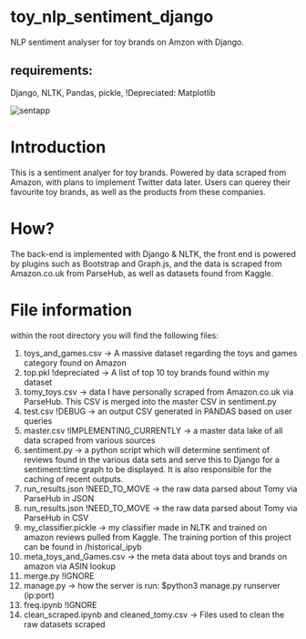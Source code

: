 # toy_nlp_sentiment_django
NLP sentiment analyser for toy brands on Amzon with Django.

## requirements:
Django,
NLTK,
Pandas,
pickle,
!Depreciated: Matplotlib

![sentapp](https://user-images.githubusercontent.com/82896854/184564366-d66e1de8-50ed-4a10-98b4-fe692ca8f1dd.png)

# Introduction
This is a sentiment analyer for toy brands. Powered by data scraped from Amazon, with plans to implement Twitter data later.
Users can querey their favourite toy brands, as well as the products from these companies.

# How?
The back-end is implemented with Django & NLTK, the front end is powered by plugins such as Bootstrap and Graph.js, and the data is scraped from Amazon.co.uk from ParseHub, as well as datasets found from Kaggle. 

# File information
within the root directory you will find the following files:
1. toys_and_games.csv -> A massive dataset regarding the toys and games category found on Amazon
2. top.pkl !depreciated -> A list of top 10 toy brands found within my dataset
3. tomy_toys.csv -> data I have personally scraped from Amazon.co.uk via ParseHub. This CSV is merged into the master CSV in sentiment.py
4. test.csv !DEBUG -> an output CSV generated in PANDAS based on user queries
5. master.csv !IMPLEMENTING_CURRENTLY -> a master data lake of all data scraped from various sources
6. sentiment.py -> a python script which will determine sentiment of reviews found in the various data sets and serve this to Django for a sentiment:time graph to be displayed. It is also responsible for the caching of recent outputs.
7. run_results.json !NEED_TO_MOVE -> the raw data parsed about Tomy via ParseHub in JSON
8. run_results.json !NEED_TO_MOVE -> the raw data parsed about Tomy via ParseHub in CSV
9. my_classifier.pickle -> my classifier made in NLTK and trained on amazon reviews pulled from Kaggle. The training portion of this project can be found in /historical_ipyb
10. meta_toys_and_Games.csv -> the meta data about toys and brands on amazon via ASIN lookup
11. merge.py !IGNORE
12. manage.py -> how the server is run: $python3 manage.py runserver (ip:port)
13. freq.ipynb !IGNORE
14. clean_scraped.ipynb and cleaned_tomy.csv -> Files used to clean the raw datasets scraped
